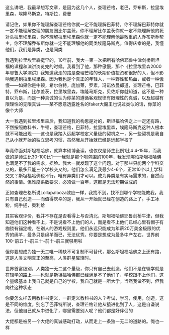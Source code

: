 这么讲吧，我最早想写文章，是因为这几个人，查理芒格，老巴，乔布斯，拉里埃里森，埃隆马斯克，特斯拉，费曼

请记住，如果你不能理解查理芒格你就一定不能理解巴菲特，你不理解巴菲特你就一定不能理解查理的朋友圈比尔盖茨，你不理解比尔盖茨你就一定不能理解他的死对头拉里埃里森，你不理解拉里埃里森你就一定不能理解他最敬重的人乔布斯乔帮主，你不理解乔布斯你就一定不能理解他的同类埃隆马斯克。值得庆幸的是，我懂他们，我们是异类，也是同类

我遇到拉里埃里森挺早的，10年前，我大一第一次把所有哈佛耶鲁牛津剑桥斯坦福的课程和演讲浏览完的时候。我看到了他，那种傲慢，那个《拉里埃里森2000年耶鲁大学演讲》我知道我走的路是查理芒格的长期价值投资和很好的人，但不影响我遇到拉里埃里森。因为我也是个真正的年轻人，一种野性和热血，或者一种傲慢——如果你是牛顿，希尔伯特，庞加莱，罗素，冯诺依曼郎道，查理芒格，巴菲特，乔布斯，比尔盖茨，拉里埃里森，埃隆马斯克，贝佐斯你就知道，这不是一种自以为是，而是一种真诚的认为你菜的遵循客观规律有限理性的真诚，以及超越有限理性的无限真诚——某不愿意透露姓名的faker大魔王也说过类似的话，你菜的像个大师

大一我遇到拉里埃里森后，我知道我的构思是对的，斯坦福哈佛之上一定还有路，不然按照教科书，牛顿，查理芒格，巴菲特，拉里埃里森，埃隆马斯克这种人根本就不可能出现——这也是我踏入远超学校定义量级的契机之一，另一些契机是我自己从小就开始的独立思考习惯，虽然我从开始就已经是远超学校了

毕竟你面对斯坦福哈佛，就算本硕博全读，也仅仅是师生比例1比4 4-15年，而我做的是师生比30-100比1——我就是那个呗包围的100年，我发现哪怕斯坦福哈佛也满足不了我的需求，捂脸。我大一就发现了这个问题。对于那些只能两个学科交叉的，最多只能三个学校交叉的，他们怎么满足我最少4-6个，正常10个以上学科交叉？斯坦福哈佛也不行，唯有异类们才可以。成为异类是有实际需求的，自然而然的事情。但难度系数要求，必须做一百年，这都是无法短期做成的

正如查理芒格所说Lollapalooza效应一样，我找不到，找不到哪个学校能教我，我只有自己创造——而值得庆幸的是，我从一开始就已经在创造的路上了。手工冰粉，纯手搓，奥利给

其实客观评价，我并不存在是否看得上与否清北，斯坦福哈佛耶鲁剑桥牛津，但我知道他们这种看不上，不是说看不上他们的人，而是看不上他们已经心里有帽子有枷锁有锚定啦，在别人的游戏规则里，他们永远只能成为年薪20万美金极限的优秀的绵羊，最多只是绵羊而已，无法优秀。你要是想成为最多中产左右，世界前100-前五十-前三十-前十-前三就够用啦

但你要想成为独一无二唯一稀缺不可复制不可替代，那么斯坦福哈佛之上还有路，这是人类文明真正的至高，人类群星璀璨时。


世界首富级别，人类独一无二这个量级，你只有自己去创造，他们不是在辍学就是在辍学的路上——也就是斯坦福哈佛都已经满足不了他们了，学校跟不上他们，这个量级基本上我自己就是自己的学校，我自己就是一所大学。当然我做不到，但我向往这种状态

你要怎么样去用教科书定义，一群定义教科书的人？考试，学习，使用，创造，这是不同的维度。别忘了巴菲特所说，查理芒格让他从猿进化到了人，这是自谦说法，但他自己就从中进化了，哪里需要别人呢？他们都是好伴侣的

大佬都是被另一个大佬的真诚感动打动，从而走上一条独一无二的道路的。俺也一样